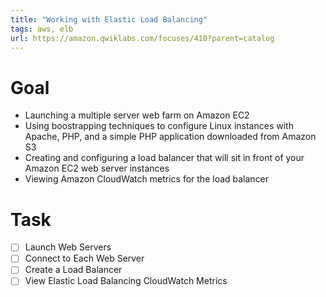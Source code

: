 ```yaml
---
title: "Working with Elastic Load Balancing"
tags: aws, elb
url: https://amazon.qwiklabs.com/focuses/410?parent=catalog
---
```


# Goal
- Launching a multiple server web farm on Amazon EC2
- Using boostrapping techniques to configure Linux instances with Apache, PHP, and a simple PHP application downloaded from Amazon S3
- Creating and configuring a load balancer that will sit in front of your Amazon EC2 web server instances
- Viewing Amazon CloudWatch metrics for the load balancer

# Task
- [ ] Launch Web Servers
- [ ] Connect to Each Web Server
- [ ] Create a Load Balancer
- [ ] View Elastic Load Balancing CloudWatch Metrics
